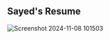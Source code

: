 ## Sayed's Resume
![Screenshot 2024-11-08 101503](https://github.com/user-attachments/assets/db12a022-5dd2-480a-afdb-8f39403f57c9)
